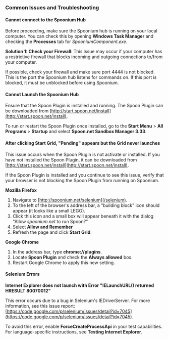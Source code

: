 ### Common Issues and Troubleshooting

#### Cannot connect to the Spoonium Hub

Before proceeding, make sure the Spoonium hub is running on your local computer. You can check this by opening **Windows Task Manager** and checking the **Processes** tab for *SpooniumComponent.exe*. 

**Solution 1: Check your Firewall**: This issue may occur if your computer has a restrictive firewall that blocks incoming and outgoing connections to/from your computer. 

If possible, check your firewall and make sure port 4444 is not blocked. This is the port the Spoonium hub listens for commands on. If this port is blocked, it must be unblocked before using Spoonium.  

#### Cannot Launch the Spoonium Hub

Ensure that the Spoon Plugin is installed and running. The Spoon Plugin can be downloaded from [http://start.spoon.net/install](http://start.spoon.net/install). 

To run or restart the Spoon Plugin once installed, go to the **Start Menu** > **All Programs** > **Startup** and select **Spoon.net Sandbox Manager 3.33**. 

#### After clicking **Start Grid**, "Pending" appears but the Grid never launches

This issue occurs when the Spoon Plugin is not activate or installed. If you have not installed the Spoon Plugin, it can be downloaded from [http://start.spoon.net/install](http://start.spoon.net/install). 

If the Spoon Plugin is installed and you continue to see this issue, verify that your browser is not blocking the Spoon Plugin from running on Spoonium. 

**Mozilla Firefox**

1. Navigate to [http://spoonium.net/selenium](/selenium).
2. To the left of the browser's address bar, a "building block" icon should appear (it looks like a small LEGO). 
3. Click this icon and a small box will appear beneath it with the dialog "Allow *spoonium.net* to run Spoon?" 
4. Select **Allow and Remember** 
5. Refresh the page and click **Start Grid**. 

**Google Chrome**

1. In the address bar, type **chrome://plugins**. 
2. Locate **Spoon Plugin** and check the **Always allowed** box. 
3. Restart Google Chrome to apply this new setting. 

#### Selenium Errors

**Internet Explorer does not launch with Error "IELaunchURL() returned HRESULT 80070012"**

This error occurs due to a bug in Selenium's IEDriverServer. For more information, see this issue report: [https://code.google.com/p/selenium/issues/detail?id=7045](https://code.google.com/p/selenium/issues/detail?id=7045). 

To avoid this error, enable **ForceCreateProcessApi** in your test capabilities. For language-specific instructions, see **Testing Internet Explorer**.